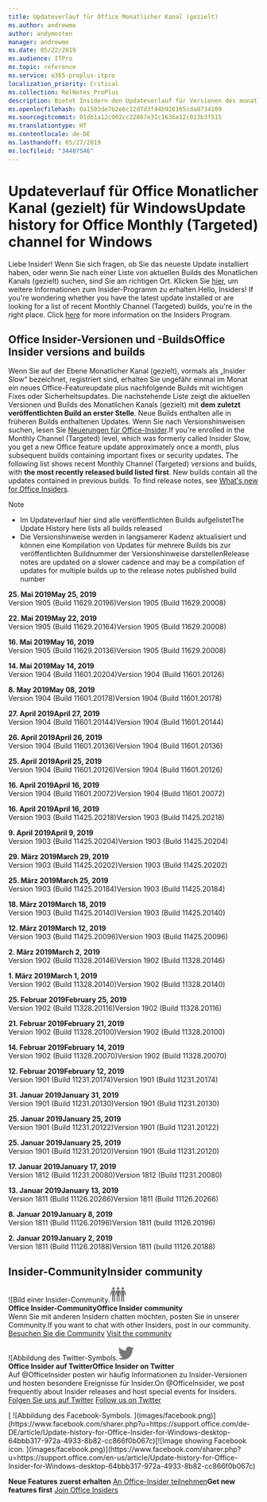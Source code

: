 ```yaml
---
title: Updateverlauf für Office Monatlicher Kanal (gezielt)
ms.author: andrewmo
author: andymosten
manager: andrewmo
ms.date: 05/22/2019
ms.audience: ITPro
ms.topic: reference
ms.service: o365-proplus-itpro
localization_priority: Critical
ms.collection: RelNotes_ProPlus
description: Bietet Insidern den Updateverlauf für Versionen des monatlichen Kanals (gezielt) für Windows Desktop.
ms.openlocfilehash: 0a1503de7b2e6c12d7d3f44b926165cda8734109
ms.sourcegitcommit: 01db1a12c902cc22867e31c1636e12c023b3f515
ms.translationtype: HT
ms.contentlocale: de-DE
ms.lasthandoff: 05/27/2019
ms.locfileid: "34487546"
---
```

# <a name="update-history-for-office-monthly-targeted-channel-for-windows"></a><span data-ttu-id="0f83e-103">Updateverlauf für Office Monatlicher Kanal (gezielt) für Windows</span><span class="sxs-lookup"><span data-stu-id="0f83e-103">Update history for Office Monthly (Targeted) channel for Windows</span></span>

<span data-ttu-id="0f83e-p101">Liebe Insider! Wenn Sie sich fragen, ob Sie das neueste Update installiert haben, oder wenn Sie nach einer Liste von aktuellen Builds des Monatlichen Kanals (gezielt) suchen, sind Sie am richtigen Ort. Klicken Sie [hier](https://insider.office.com/), um weitere Informationen zum Insider-Programm zu erhalten.</span><span class="sxs-lookup"><span data-stu-id="0f83e-p101">Hello, Insiders! If you're wondering whether you have the latest update installed or are looking for a list of recent Monthly Channel (Targeted) builds, you're in the right place. Click [here](https://insider.office.com/) for more information on the Insiders Program.</span></span>

## <a name="office-insider-versions-and-builds"></a><span data-ttu-id="0f83e-107">Office Insider-Versionen und -Builds</span><span class="sxs-lookup"><span data-stu-id="0f83e-107">Office Insider versions and builds</span></span>

<span data-ttu-id="0f83e-p102">Wenn Sie auf der Ebene Monatlicher Kanal (gezielt), vormals als „Insider Slow“ bezeichnet, registriert sind, erhalten Sie ungefähr einmal im Monat ein neues Office-Featureupdate plus nachfolgende Builds mit wichtigen Fixes oder Sicherheitsupdates. Die nachstehende Liste zeigt die aktuellen Versionen und Builds des Monatlichen Kanals (gezielt) mit **dem zuletzt veröffentlichten Build an erster Stelle**. Neue Builds enthalten alle in früheren Builds enthaltenen Updates. Wenn Sie nach Versionshinweisen suchen, lesen Sie [Neuerungen für Office-Insider](https://support.office.com/de-DE/article/what-s-new-for-office-insiders-c152d1e2-96ff-4ce9-8c14-e74e13847a24).</span><span class="sxs-lookup"><span data-stu-id="0f83e-p102">If you're enrolled in the Monthly Channel (Targeted) level, which was formerly called Insider Slow, you get a new Office feature update approximately once a month, plus subsequent builds containing important fixes or security updates. The following list shows recent Monthly Channel (Targeted) versions and builds, with **the most recently released build listed first**. New builds contain all the updates contained in previous builds. To find release notes, see [What's new for Office Insiders](https://support.office.com/en-us/article/what-s-new-for-office-insiders-c152d1e2-96ff-4ce9-8c14-e74e13847a24).</span></span>

> [!NOTE]
> - <span data-ttu-id="0f83e-112">Im Updateverlauf hier sind alle veröffentlichten Builds aufgelistet</span><span class="sxs-lookup"><span data-stu-id="0f83e-112">The Update History here lists all builds released</span></span>
> - <span data-ttu-id="0f83e-113">Die Versionshinweise werden in langsamerer Kadenz aktualisiert und können eine Kompilation von Updates für mehrere Builds bis zur veröffentlichten Buildnummer der Versionshinweise darstellen</span><span class="sxs-lookup"><span data-stu-id="0f83e-113">Release notes are updated on a slower cadence and may be a compilation of updates for multiple builds up to the release notes published build number</span></span>

[//]: # (NICHT ENTFERNEN)

<span data-ttu-id="0f83e-115">**25. Mai 2019**</span><span class="sxs-lookup"><span data-stu-id="0f83e-115">**May 25, 2019**</span></span><br/>
<span data-ttu-id="0f83e-116">Version 1905 (Build 11629.20196)</span><span class="sxs-lookup"><span data-stu-id="0f83e-116">Version 1905 (Build 11629.20008)</span></span><br/>

<span data-ttu-id="0f83e-117">**22. Mai 2019**</span><span class="sxs-lookup"><span data-stu-id="0f83e-117">**May 22, 2019**</span></span><br/> <span data-ttu-id="0f83e-118">Version 1905 (Build 11629.20164)</span><span class="sxs-lookup"><span data-stu-id="0f83e-118">Version 1905 (Build 11629.20008)</span></span><br/>

<span data-ttu-id="0f83e-119">**16. Mai 2019**</span><span class="sxs-lookup"><span data-stu-id="0f83e-119">**May 16, 2019**</span></span><br/>
<span data-ttu-id="0f83e-120">Version 1905 (Build 11629.20136)</span><span class="sxs-lookup"><span data-stu-id="0f83e-120">Version 1905 (Build 11629.20008)</span></span><br/>

<span data-ttu-id="0f83e-121">**14. Mai 2019**</span><span class="sxs-lookup"><span data-stu-id="0f83e-121">**May 14, 2019**</span></span><br/>
<span data-ttu-id="0f83e-122">Version 1904 (Build 11601.20204)</span><span class="sxs-lookup"><span data-stu-id="0f83e-122">Version 1904 (Build 11601.20126)</span></span><br/>

<span data-ttu-id="0f83e-123">**8. May 2019**</span><span class="sxs-lookup"><span data-stu-id="0f83e-123">**May 08, 2019**</span></span><br/>
<span data-ttu-id="0f83e-124">Version 1904 (Build 11601.20178)</span><span class="sxs-lookup"><span data-stu-id="0f83e-124">Version 1904 (Build 11601.20178)</span></span><br/>

<span data-ttu-id="0f83e-125">**27. April 2019**</span><span class="sxs-lookup"><span data-stu-id="0f83e-125">**April 27, 2019**</span></span><br/>
<span data-ttu-id="0f83e-126">Version 1904 (Build 11601.20144)</span><span class="sxs-lookup"><span data-stu-id="0f83e-126">Version 1904 (Build 11601.20144)</span></span><br/>

<span data-ttu-id="0f83e-127">**26. April 2019**</span><span class="sxs-lookup"><span data-stu-id="0f83e-127">**April 26, 2019**</span></span><br/>
<span data-ttu-id="0f83e-128">Version 1904 (Build 11601.20136)</span><span class="sxs-lookup"><span data-stu-id="0f83e-128">Version 1904 (Build 11601.20136)</span></span><br/>

<span data-ttu-id="0f83e-129">**25. April 2019**</span><span class="sxs-lookup"><span data-stu-id="0f83e-129">**April 25, 2019**</span></span><br/>
<span data-ttu-id="0f83e-130">Version 1904 (Build 11601.20126)</span><span class="sxs-lookup"><span data-stu-id="0f83e-130">Version 1904 (Build 11601.20126)</span></span><br/>

<span data-ttu-id="0f83e-131">**16. April 2019**</span><span class="sxs-lookup"><span data-stu-id="0f83e-131">**April 16, 2019**</span></span><br/>
<span data-ttu-id="0f83e-132">Version 1904 (Build 11601.20072)</span><span class="sxs-lookup"><span data-stu-id="0f83e-132">Version 1904 (Build 11601.20072)</span></span><br/>

<span data-ttu-id="0f83e-133">**16. April 2019**</span><span class="sxs-lookup"><span data-stu-id="0f83e-133">**April 16, 2019**</span></span><br/>
<span data-ttu-id="0f83e-134">Version 1903 (Build 11425.20218)</span><span class="sxs-lookup"><span data-stu-id="0f83e-134">Version 1903 (Build 11425.20218)</span></span><br/>

<span data-ttu-id="0f83e-135">**9. April 2019**</span><span class="sxs-lookup"><span data-stu-id="0f83e-135">**April 9, 2019**</span></span><br/>
<span data-ttu-id="0f83e-136">Version 1903 (Build 11425.20204)</span><span class="sxs-lookup"><span data-stu-id="0f83e-136">Version 1903 (Build 11425.20204)</span></span><br/>

<span data-ttu-id="0f83e-137">**29. März 2019**</span><span class="sxs-lookup"><span data-stu-id="0f83e-137">**March 29, 2019**</span></span><br/> <span data-ttu-id="0f83e-138">Version 1903 (Build 11425.20202)</span><span class="sxs-lookup"><span data-stu-id="0f83e-138">Version 1903 (Build 11425.20202)</span></span><br/>

<span data-ttu-id="0f83e-139">**25. März 2019**</span><span class="sxs-lookup"><span data-stu-id="0f83e-139">**March 25, 2019**</span></span><br/> <span data-ttu-id="0f83e-140">Version 1903 (Build 11425.20184)</span><span class="sxs-lookup"><span data-stu-id="0f83e-140">Version 1903 (Build 11425.20184)</span></span><br/>

<span data-ttu-id="0f83e-141">**18. März 2019**</span><span class="sxs-lookup"><span data-stu-id="0f83e-141">**March 18, 2019**</span></span><br/> <span data-ttu-id="0f83e-142">Version 1903 (Build 11425.20140)</span><span class="sxs-lookup"><span data-stu-id="0f83e-142">Version 1903 (Build 11425.20140)</span></span><br/>

<span data-ttu-id="0f83e-143">**12. März 2019**</span><span class="sxs-lookup"><span data-stu-id="0f83e-143">**March 12, 2019**</span></span><br/> <span data-ttu-id="0f83e-144">Version 1903 (Build 11425.20096)</span><span class="sxs-lookup"><span data-stu-id="0f83e-144">Version 1903 (Build 11425.20096)</span></span><br/>

<span data-ttu-id="0f83e-145">**2. März 2019**</span><span class="sxs-lookup"><span data-stu-id="0f83e-145">**March 2, 2019**</span></span><br/> <span data-ttu-id="0f83e-146">Version 1902 (Build 11328.20146)</span><span class="sxs-lookup"><span data-stu-id="0f83e-146">Version 1902 (Build 11328.20146)</span></span><br/>

<span data-ttu-id="0f83e-147">**1. März 2019**</span><span class="sxs-lookup"><span data-stu-id="0f83e-147">**March 1, 2019**</span></span><br/> <span data-ttu-id="0f83e-148">Version 1902 (Build 11328.20140)</span><span class="sxs-lookup"><span data-stu-id="0f83e-148">Version 1902 (Build 11328.20140)</span></span><br/>

<span data-ttu-id="0f83e-149">**25. Februar 2019**</span><span class="sxs-lookup"><span data-stu-id="0f83e-149">**February 25, 2019**</span></span><br/> <span data-ttu-id="0f83e-150">Version 1902 (Build 11328.20116)</span><span class="sxs-lookup"><span data-stu-id="0f83e-150">Version 1902 (Build 11328.20116)</span></span><br/>

<span data-ttu-id="0f83e-151">**21. Februar 2019**</span><span class="sxs-lookup"><span data-stu-id="0f83e-151">**February 21, 2019**</span></span><br/> <span data-ttu-id="0f83e-152">Version 1902 (Build 11328.20100)</span><span class="sxs-lookup"><span data-stu-id="0f83e-152">Version 1902 (Build 11328.20100)</span></span><br/>

<span data-ttu-id="0f83e-153">**14. Februar 2019**</span><span class="sxs-lookup"><span data-stu-id="0f83e-153">**February 14, 2019**</span></span><br/> <span data-ttu-id="0f83e-154">Version 1902 (Build 11328.20070)</span><span class="sxs-lookup"><span data-stu-id="0f83e-154">Version 1902 (Build 11328.20070)</span></span><br/>

<span data-ttu-id="0f83e-155">**12. Februar 2019**</span><span class="sxs-lookup"><span data-stu-id="0f83e-155">**February 12, 2019**</span></span><br/> <span data-ttu-id="0f83e-156">Version 1901 (Build 11231.20174)</span><span class="sxs-lookup"><span data-stu-id="0f83e-156">Version 1901 (Build 11231.20174)</span></span><br/>

<span data-ttu-id="0f83e-157">**31. Januar 2019**</span><span class="sxs-lookup"><span data-stu-id="0f83e-157">**January 31, 2019**</span></span><br/> <span data-ttu-id="0f83e-158">Version 1901 (Build 11231.20130)</span><span class="sxs-lookup"><span data-stu-id="0f83e-158">Version 1901 (Build 11231.20130)</span></span><br/> 

<span data-ttu-id="0f83e-159">**25. Januar 2019**</span><span class="sxs-lookup"><span data-stu-id="0f83e-159">**January 25, 2019**</span></span><br/> <span data-ttu-id="0f83e-160">Version 1901 (Build 11231.20122)</span><span class="sxs-lookup"><span data-stu-id="0f83e-160">Version 1901 (Build 11231.20122)</span></span><br/> 

<span data-ttu-id="0f83e-161">**25. Januar 2019**</span><span class="sxs-lookup"><span data-stu-id="0f83e-161">**January 25, 2019**</span></span><br/> <span data-ttu-id="0f83e-162">Version 1901 (Build 11231.20120)</span><span class="sxs-lookup"><span data-stu-id="0f83e-162">Version 1901 (Build 11231.20120)</span></span><br/> 

<span data-ttu-id="0f83e-163">**17. Januar 2019**</span><span class="sxs-lookup"><span data-stu-id="0f83e-163">**January 17, 2019**</span></span><br/> <span data-ttu-id="0f83e-164">Version 1812 (Build 11231.20080)</span><span class="sxs-lookup"><span data-stu-id="0f83e-164">Version 1812 (Build 11231.20080)</span></span><br/> 

<span data-ttu-id="0f83e-165">**13. Januar 2019**</span><span class="sxs-lookup"><span data-stu-id="0f83e-165">**January 13, 2019**</span></span><br/> <span data-ttu-id="0f83e-166">Version 1811 (Build 11126.20266)</span><span class="sxs-lookup"><span data-stu-id="0f83e-166">Version 1811 (Build 11126.20266)</span></span><br/>

<span data-ttu-id="0f83e-167">**8. Januar 2019**</span><span class="sxs-lookup"><span data-stu-id="0f83e-167">**January 8, 2019**</span></span><br/> <span data-ttu-id="0f83e-168">Version 1811 (Build 11126.20196)</span><span class="sxs-lookup"><span data-stu-id="0f83e-168">Version 1811 (build 11126.20196)</span></span><br/> 

<span data-ttu-id="0f83e-169">**2. Januar 2019**</span><span class="sxs-lookup"><span data-stu-id="0f83e-169">**January 2, 2019**</span></span><br/> <span data-ttu-id="0f83e-170">Version 1811 (Build 11126.20188)</span><span class="sxs-lookup"><span data-stu-id="0f83e-170">Version 1811 (build 11126.20188)</span></span><br/> 


## <a name="insider-community"></a><span data-ttu-id="0f83e-171">Insider-Community</span><span class="sxs-lookup"><span data-stu-id="0f83e-171">Insider community</span></span>

<span data-ttu-id="0f83e-172">![Bild einer Insider-Community.</span><span class="sxs-lookup"><span data-stu-id="0f83e-172">![Image showing insider community.</span></span> ](images/insidercommunity.png)<br/>
<span data-ttu-id="0f83e-173">**Office Insider-Community**</span><span class="sxs-lookup"><span data-stu-id="0f83e-173">**Office Insider community**</span></span><br/> <span data-ttu-id="0f83e-174">Wenn Sie mit anderen Insidern chatten möchten, posten Sie in unserer Community.</span><span class="sxs-lookup"><span data-stu-id="0f83e-174">If you want to chat with other Insiders, post in our community.</span></span><br/><span data-ttu-id="0f83e-175"> 
[Besuchen Sie die Community](https://go.microsoft.com/fwlink/?linkid=843493)</span><span class="sxs-lookup"><span data-stu-id="0f83e-175"> 
[Visit the community](https://go.microsoft.com/fwlink/?linkid=843493)</span></span><br/> 

<span data-ttu-id="0f83e-176">![Abbildung des Twitter-Symbols.</span><span class="sxs-lookup"><span data-stu-id="0f83e-176">![Image showing twitter icon.</span></span> ](images/twitter.png)<br/>
<span data-ttu-id="0f83e-177">**Office Insider auf Twitter**</span><span class="sxs-lookup"><span data-stu-id="0f83e-177">**Office Insider on Twitter**</span></span><br/> <span data-ttu-id="0f83e-178">Auf @OfficeInsider posten wir häufig Informationen zu Insider-Versionen und hosten besondere Ereignisse für Insider.</span><span class="sxs-lookup"><span data-stu-id="0f83e-178">On @OfficeInsider, we post frequently about Insider releases and host special events for Insiders.</span></span><br/><span data-ttu-id="0f83e-179"> 
[Folgen Sie uns auf Twitter](https://go.microsoft.com/fwlink/?linkid=717717)</span><span class="sxs-lookup"><span data-stu-id="0f83e-179"> 
[Follow us on Twitter](https://go.microsoft.com/fwlink/?linkid=717717)</span></span><br/> 

<span data-ttu-id="0f83e-180">
  [
  ![Abbildung des Facebook-Symbols. ](images/facebook.png)](https://www.facebook.com/sharer.php?u=https://support.office.com/de-DE/article/Update-history-for-Office-Insider-for-Windows-desktop-64bbb317-972a-4933-8b82-cc866f0b067c)</span><span class="sxs-lookup"><span data-stu-id="0f83e-180">[![Image showing Facebook icon. ](images/facebook.png)](https://www.facebook.com/sharer.php?u=https://support.office.com/en-us/article/Update-history-for-Office-Insider-for-Windows-desktop-64bbb317-972a-4933-8b82-cc866f0b067c)</span></span>       


<span data-ttu-id="0f83e-181">**Neue Features zuerst erhalten**
[An Office-Insider teilnehmen](https://insider.office.com/)</span><span class="sxs-lookup"><span data-stu-id="0f83e-181">**Get new features first**
[Join Office Insiders](https://insider.office.com/)</span></span>
